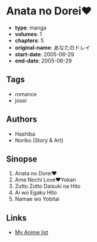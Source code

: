 # Anata no Dorei♥

-   **type**: manga
-   **volumes**: 1
-   **chapters**: 5
-   **original-name**: あなたのドレイ
-   **start-date**: 2005-06-29
-   **end-date**: 2005-06-29

## Tags

-   romance
-   josei

## Authors

-   Hashiba
-   Noriko (Story & Art)

## Sinopse

1. Anata no Dorei♥
2. Ame Nochi Love♥Yokan
3. Zutto Zutto Daisuki na Hito
4. Ai wo Egaku Hito
5. Namae wo Yobitai

## Links

-   [My Anime list](https://myanimelist.net/manga/108090/Anata_no_Dorei%E2%99%A5)

